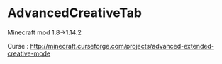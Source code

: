 # AdvancedCreativeTab
Minecraft mod 1.8->1.14.2

Curse :
http://minecraft.curseforge.com/projects/advanced-extended-creative-mode
